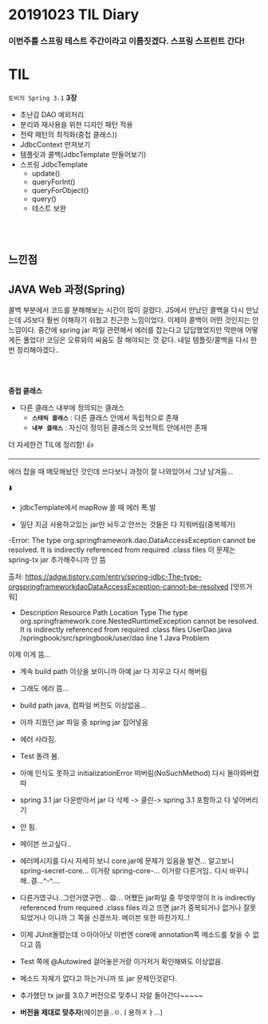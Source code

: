 # 20191023 TIL Diary

 ### 이번주를 스프링 테스트 주간이라고 이름짓겠다. 스프링 스프린트 간다!

# **TIL** <br>

`토비의 Spring 3.1` **3장**
- 초난감 DAO 예외처리
- 분리와 재사용을 위한 디자인 패턴 적용
- 전략 패턴의 최적화(중첩 클래스))
- JdbcContext 만져보기
- 템플릿과 콜백(JdbcTemplate 만들어보기)
- 스프링 JdbcTemplate
     - update()
     - queryForInt()
     - queryForObject()
     - query()
     - 테스트 보완

<br><br>

## **느낀점** <br>
## JAVA Web 과정(Spring)
콜백 부분에서 코드를 분해해보는 시간이 많이 걸렸다. JS에서 만났던 콜백을 다시 만났는데 JS보다 훨씬 이해하기 쉬웠고 친근한 느낌이었다. 이제야 콜백이 어떤 것인지는 안 느낌이다. 중간에 spring jar 파일 관련해서 에러를 잡는다고 답답했었지만 막판에 어떻게든 풀었다! 코딩은 오류와의 싸움도 잘 해야되는 것 같다. 내일 템플릿/콜백을 다시 한 번 정리해야겠다..

<br><br>

**중첩 클래스**
- 다른 클래스 내부에 정의되는 클래스
     -  **`스태틱 클래스`** : 다른 클래스 안에서 독립적으로 존재
     -  **`내부 클래스`** : 자신이 정의된 클래스의 오브젝트 안에서만 존재

더 자세한건 TIL에 정리함! 👍



* * *
에러 잡을 때 메모해놨던 것인데 쓰다보니 과정이 잘 나와있어서 그냥 남겨둠...

:arrow_down:

- jdbcTemplate에서 mapRow 쓸 때 에러 폭.발

- 일단 지금 사용하고있는 jar만 놔두고 안쓰는 것들은 다 지워버림(중복제거)

-Error: The type org.springframework.dao.DataAccessException cannot be resolved. It is indirectly referenced from required .class files 이 문제는
spring-tx jar 추가해주니까 안 뜸

출처: https://adgw.tistory.com/entry/spring-jdbc-The-type-orgspringframeworkdaoDataAccessException-cannot-be-resolved [앗뜨거워]


- Description	Resource	Path	Location	Type
The type org.springframework.core.NestedRuntimeException cannot be resolved. It is indirectly referenced from required .class files	UserDao.java	/springbook/src/springbook/user/dao	line 1	Java Problem

이제 이게 뜸...

- 계속 build path 이상을 보이니까 아예 jar 다 지우고 다시 해버림

- 그래도 에러 뜸...

- build path java, 컴파일 버전도 이상없음...

- 아까 지웠던 jar 파일 중 spring jar 집어넣음

- 에러 사라짐.

- Test 돌려 봄.

- 아예 인식도 못하고 initializationError 떠버림(NoSuchMethod)
다시 돌아와버렸따

- spring 3.1 jar 다운받아서 jar 다 삭제 -> 클린-> spring 3.1 포함하고 다 넣어버리기

- 안 됨.

- 메이븐 쓰고싶다..

- 에러메시지를 다시 자세히 보니 core.jar에 문제가 있음을 발견...
알고보니 spring-secret-core... 이거랑 spring-core-... 이거랑 다른거임..
다시 바꾸니 해..결...^-^....

- 다른거였구나..그런거였구먼... :anguished:...
어쨌든 jar파일 중 무엇무엇이 It is indirectly referenced from required .class files 라고 뜨면 jar가 중복되거나 없거나 잘못되었거나 이니까 그 쪽을 신경쓰자. 메이븐 또한 마찬가지..!

- 이제 JUnit돌렸는데 ㅇ아아아닛 이번엔 core에 annotation쪽 메소드를 찾을 수 없다고 뜸 

- Test 쪽에 @Autowired 걸어놓은거랑 이거저거 확인해봐도 이상없음.

- 메소드 자체가 없다고 하는거니까 또 jar 문제인것같다.

- 추가했던 tx jar를 3.0.7 버전으로 맞추니 자알 돌아간다~~~~~

- **버전을 제대로 맞추자**(메이븐을..ㅇ.ㅣ용하ㅈㅏ...)




